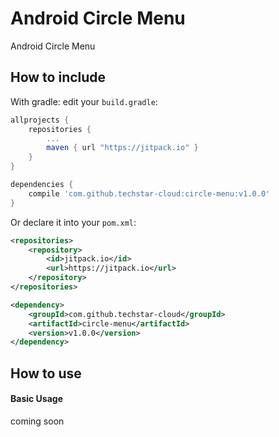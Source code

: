 # Android Circle Menu

Android Circle Menu

How to include
---

With gradle: edit your `build.gradle`:
```groovy
allprojects {
    repositories {
        ...
        maven { url "https://jitpack.io" }
    }
}

dependencies {
    compile 'com.github.techstar-cloud:circle-menu:v1.0.0'
}
```

Or declare it into your `pom.xml`:

```xml
<repositories>
    <repository>
        <id>jitpack.io</id>
        <url>https://jitpack.io</url>
    </repository>
</repositories>

<dependency>
    <groupId>com.github.techstar-cloud</groupId>
    <artifactId>circle-menu</artifactId>
    <version>v1.0.0</version>
</dependency>
```

How to use
---

#### Basic Usage

   coming soon
